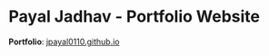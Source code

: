 # Payal Jadhav - Portfolio Website

**Portfolio**: [jpayal0110.github.io](https://jpayal0110.github.io)
